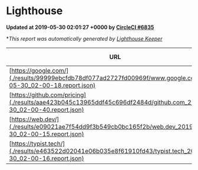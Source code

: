 
# Lighthouse

**Updated at 2019-05-30 02:01:27 +0000 by [CircleCI #6835](https://circleci.com/gh/ItinerisLtd/lighthouse-keeper-example/6835)**

**This report was automatically generated by [Lighthouse Keeper](https://github.com/itinerisltd/lighthouse-keeper)*

| URL | Performance | Accessibility | Best Practices | SEO | PWA | Updated At |
| --- | --- | --- | --- | --- | --- | --- |
| [https://google.com/](./results/99999ebcfdb78df077ad2727fd00969f/www.google.com_2019-05-30_02-00-18.report.json) | 0.94 | 0.86 | 0.93 | 0.83 | 0.56 | 2019-05-30T02:00:18.771Z |
| [https://github.com/pricing](./results/aae423b045c13965ddf45c696df2484d/github.com_2019-05-30_02-00-40.report.json) | 0.81 | 0.93 | 0.93 | 0.92 | 0.56 | 2019-05-30T02:00:40.452Z |
| [https://web.dev/](./results/e09021ae7f54dd9f3b549cb0bc165f2b/web.dev_2019-05-30_02-00-15.report.json) | 0.92 | 0.9 | 1 | 0.96 | 1 | 2019-05-30T02:00:15.032Z |
| [https://typist.tech/](./results/e463522d02041e06b035e8f61910fd43/typist.tech_2019-05-30_02-00-16.report.json) | 1 |  |  |  |  | 2019-05-30T02:00:16.869Z |
